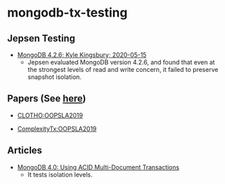 # mongodb-tx-testing

## Jepsen Testing
- [MongoDB 4.2.6; Kyle Kingsbury; 2020-05-15](https://jepsen.io/analyses/mongodb-4.2.6)
  - Jepsen evaluated MongoDB version 4.2.6,
    and found that even at the strongest levels of read and write concern,
    it failed to preserve snapshot isolation.

## Papers (See [here](https://github.com/hengxin/2020-ccf-tencent/tree/master/2020-ccf-tencent-projects/refs))
- [CLOTHO:OOPSLA2019](https://github.com/hengxin/2020-ccf-tencent/blob/master/2020-ccf-tencent-projects/refs/OOPSLA2019%20CLOTHO%20Directed%20Test%20Generation%20for%20Weakly%20Consistent%20Database%20Systems.pdf)

- [ComplexityTx:OOPSLA2019](https://github.com/hengxin/2020-ccf-tencent/blob/master/2020-ccf-tencent-projects/refs/OOPSLA2019%20On%20the%20Complexity%20of%20Checking%20Transactional%20Consistency.pdf)

## Articles
- [MongoDB 4.0: Using ACID Multi-Document Transactions](https://www.percona.com/blog/2018/12/04/mongodb-4-0-using-acid-multi-document-transactions/)
  - It tests isolation levels.